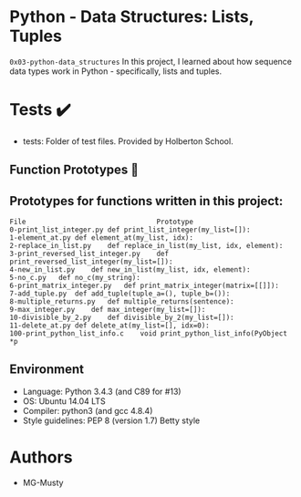 # Python - Data Structures: Lists, Tuples
`0x03-python-data_structures`
In this project, I learned about how sequence data types work in Python - specifically, lists and tuples.
# Tests ✔️
- tests: Folder of test files. Provided by Holberton School.
## Function Prototypes 💾

## Prototypes for functions written in this project:
```
File	                            Prototype
0-print_list_integer.py	def print_list_integer(my_list=[]):
1-element_at.py	def element_at(my_list, idx):
2-replace_in_list.py	def replace_in_list(my_list, idx, element):
3-print_reversed_list_integer.py	def print_reversed_list_integer(my_list=[]):
4-new_in_list.py	def new_in_list(my_list, idx, element):
5-no_c.py	def no_c(my_string):
6-print_matrix_integer.py	def print_matrix_integer(matrix=[[]]):
7-add_tuple.py	def add_tuple(tuple_a=(), tuple_b=()):
8-multiple_returns.py	def multiple_returns(sentence):
9-max_integer.py	def max_integer(my_list=[]):
10-divisible_by_2.py	def divisible_by_2(my_list=[]):
11-delete_at.py	def delete_at(my_list=[], idx=0):
100-print_python_list_info.c	void print_python_list_info(PyObject *p
```
## Environment
- Language: Python 3.4.3 (and C89 for #13)
- OS: Ubuntu 14.04 LTS
- Compiler: python3 (and gcc 4.8.4)
- Style guidelines: PEP 8 (version 1.7) Betty style

# Authors
- MG-Musty
